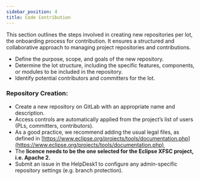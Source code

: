 ```yaml
---
sidebar_position: 4
title: Code Contribution
---
```


This section outlines the steps involved in creating new repositories per lot, the onboarding process for contribution. It ensures a structured and collaborative approach to managing project repositories and contributions.  

- Define the purpose, scope, and goals of the new repository.  
- Determine the lot structure, including the specific features, components, or modules to be included in the repository.  
- Identify potential contributors and committers for the lot.  

### Repository Creation:

- Create a new repository on GitLab with an appropriate name and description.  
- Access controls are automatically applied from the project’s list of users (PLs, committers, contributors).
- As a good practice, we recommend adding the usual legal files, as defined in [https://www.eclipse.org/projects/tools/documentation.php](https://www.eclipse.org/projects/tools/documentation.php)  
- The **licence needs to be the one selected for the Eclipse XFSC project, i.e. Apache 2.**
- Submit an issue in the HelpDesk1 to configure any admin-specific repository settings (e.g. branch protection).